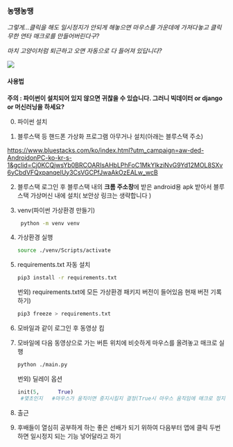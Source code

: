 ### 농땡농땡

_그렇게...클릭을 해도 일시정지가 안되게 해놓으면 마우스를 가운데에 가져다놓고 클릭 무한 연타 매크로를 만들어버린다구?_

_마치 고양이처럼 퇴근하고 오면 자동으로 다 들어져 있답니다?_

![](https://images.mypetlife.co.kr/content/uploads/2019/12/09151959/%EC%8B%AC%EC%8B%AC%ED%95%9C_%EA%B3%A0%EC%96%91%EC%9D%B42.png)

#### 사용법

**주의 : 파이썬이 설치되어 있지 않으면 귀찮을 수 있습니다. 그러니 빅데이터 or django or 머신러닝을 하세요?**

0. 파이썬 설치

1. 블루스택 등 핸드폰 가상화 프로그램 아무거나 설치(아래는 블루스택 주소)

https://www.bluestacks.com/ko/index.html?utm_campaign=aw-ded-AndroidonPC-ko-kr-s-1&gclid=Cj0KCQjwsYb0BRCOARIsAHbLPhFoC1MkYlkziNvG9Yd12MOL8SXv6yCbdVFQxpanqelUy3CsVGCPfJwaAkOzEALw_wcB

2. 블루스택 로그인 후 블루스택 내의 **크롬 주소창**에 받은 android용 apk 받아서 블루스택 가상머신 내에 설치( 보안상 링크는 생략합니다 )

3. venv(파이썬 가상환경 만들기)

    ```bash
     python -m venv venv
    ```

4. 가상환경 실행
    ```bash
    source ./venv/Scripts/activate
    ```
    
5. requirements.txt 자동 설치

    ```bash
    pip3 install -r requirements.txt
    ```

    번외) requirements.txt에 모든 가상환경 패키지 버전이 들어있음
    현재 버전 기록하기) 

    ```bash
    pip3 freeze > requirements.txt
    ```

6. 모바일과 같이 로그인 후 동영상 킴

7. 모바일에 다음 동영상으로 가는 버튼 위치에 비슷하게 마우스를 올려놓고 매크로 실행

   ```bash
   python ./main.py
   ```

   번외) 딜레이 옵션

   ```python
   init(5, 		True)
   	#몇초인지	#마우스가 움직이면 중지시킬지 결정(True시 마우스 움직임에 매크로 정지)
   ```

8. 출근

9. 후배들이 열심히 공부하게 하는 좋은 선배가 되기 위하여 다음부터 앱에 클릭 두번하면 일시정지 되는 기능 넣어달라고 하기
